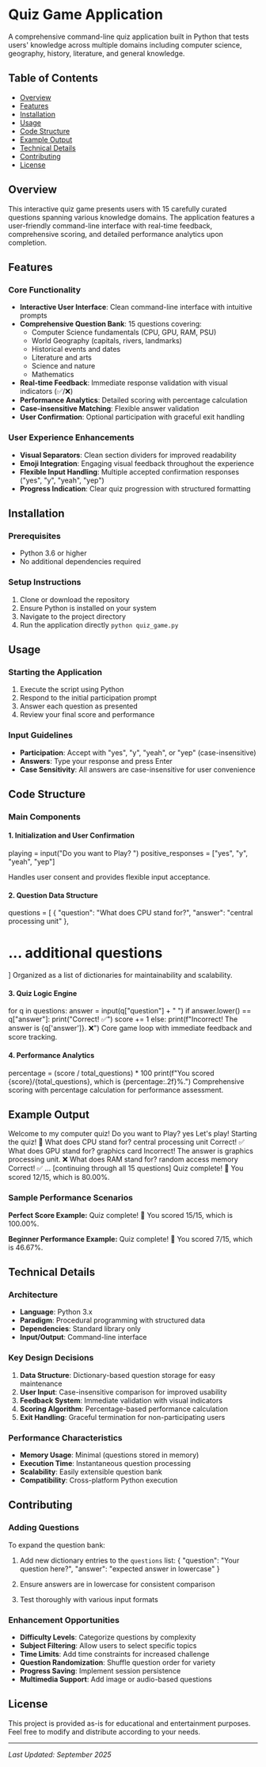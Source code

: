# Quiz Game Application

A comprehensive command-line quiz application built in Python that tests users' knowledge across multiple domains including computer science, geography, history, literature, and general knowledge.

## Table of Contents
- [Overview](#overview)
- [Features](#features)
- [Installation](#installation)
- [Usage](#usage)
- [Code Structure](#code-structure)
- [Example Output](#example-output)
- [Technical Details](#technical-details)
- [Contributing](#contributing)
- [License](#license)

## Overview

This interactive quiz game presents users with 15 carefully curated questions spanning various knowledge domains. The application features a user-friendly command-line interface with real-time feedback, comprehensive scoring, and detailed performance analytics upon completion.

## Features

### Core Functionality
- **Interactive User Interface**: Clean command-line interface with intuitive prompts
- **Comprehensive Question Bank**: 15 questions covering:
  - Computer Science fundamentals (CPU, GPU, RAM, PSU)
  - World Geography (capitals, rivers, landmarks)
  - Historical events and dates
  - Literature and arts
  - Science and nature
  - Mathematics
- **Real-time Feedback**: Immediate response validation with visual indicators (✅/❌)
- **Performance Analytics**: Detailed scoring with percentage calculation
- **Case-insensitive Matching**: Flexible answer validation
- **User Confirmation**: Optional participation with graceful exit handling

### User Experience Enhancements
- **Visual Separators**: Clean section dividers for improved readability
- **Emoji Integration**: Engaging visual feedback throughout the experience
- **Flexible Input Handling**: Multiple accepted confirmation responses ("yes", "y", "yeah", "yep")
- **Progress Indication**: Clear quiz progression with structured formatting

## Installation

### Prerequisites
- Python 3.6 or higher
- No additional dependencies required

### Setup Instructions
1. Clone or download the repository
2. Ensure Python is installed on your system
3. Navigate to the project directory
4. Run the application directly
   `python quiz_game.py`


## Usage

### Starting the Application
1. Execute the script using Python
2. Respond to the initial participation prompt
3. Answer each question as presented
4. Review your final score and performance

### Input Guidelines
- **Participation**: Accept with "yes", "y", "yeah", or "yep" (case-insensitive)
- **Answers**: Type your response and press Enter
- **Case Sensitivity**: All answers are case-insensitive for user convenience

## Code Structure

### Main Components

#### 1. Initialization and User Confirmation
playing = input("Do you want to Play? ")
positive_responses = ["yes", "y", "yeah", "yep"]

Handles user consent and provides flexible input acceptance.

#### 2. Question Data Structure
questions = [
{
"question": "What does CPU stand for?",
"answer": "central processing unit"
},
# ... additional questions
]
Organized as a list of dictionaries for maintainability and scalability.

#### 3. Quiz Logic Engine
for q in questions:
answer = input(q["question"] + " ")
if answer.lower() == q["answer"]:
print("Correct! ✅")
score += 1
else:
print(f"Incorrect! The answer is {q['answer']}. ❌")
Core game loop with immediate feedback and score tracking.

#### 4. Performance Analytics
percentage = (score / total_questions) * 100
print(f"You scored {score}/{total_questions}, which is {percentage:.2f}%.")
Comprehensive scoring with percentage calculation for performance assessment.

## Example Output

Welcome to my computer quiz!
Do you want to Play? yes
Let's play!
Starting the quiz! 🚀
What does CPU stand for? central processing unit
Correct! ✅
What does GPU stand for? graphics card
Incorrect! The answer is graphics processing unit. ❌
What does RAM stand for? random access memory
Correct! ✅
... [continuing through all 15 questions]
Quiz complete! 🎉
You scored 12/15, which is 80.00%.

### Sample Performance Scenarios

**Perfect Score Example:**
Quiz complete! 🎉
You scored 15/15, which is 100.00%.


**Beginner Performance Example:**
Quiz complete! 🎉
You scored 7/15, which is 46.67%.
## Technical Details

### Architecture
- **Language**: Python 3.x
- **Paradigm**: Procedural programming with structured data
- **Dependencies**: Standard library only
- **Input/Output**: Command-line interface

### Key Design Decisions
1. **Data Structure**: Dictionary-based question storage for easy maintenance
2. **User Input**: Case-insensitive comparison for improved usability
3. **Feedback System**: Immediate validation with visual indicators
4. **Scoring Algorithm**: Percentage-based performance calculation
5. **Exit Handling**: Graceful termination for non-participating users

### Performance Characteristics
- **Memory Usage**: Minimal (questions stored in memory)
- **Execution Time**: Instantaneous question processing
- **Scalability**: Easily extensible question bank
- **Compatibility**: Cross-platform Python execution

## Contributing

### Adding Questions
To expand the question bank:

1. Add new dictionary entries to the `questions` list:
{
"question": "Your question here?",
"answer": "expected answer in lowercase"
}

2. Ensure answers are in lowercase for consistent comparison
3. Test thoroughly with various input formats

### Enhancement Opportunities
- **Difficulty Levels**: Categorize questions by complexity
- **Subject Filtering**: Allow users to select specific topics
- **Time Limits**: Add time constraints for increased challenge
- **Question Randomization**: Shuffle question order for variety
- **Progress Saving**: Implement session persistence
- **Multimedia Support**: Add image or audio-based questions

## License

This project is provided as-is for educational and entertainment purposes. Feel free to modify and distribute according to your needs.

---

*Last Updated: September 2025*
